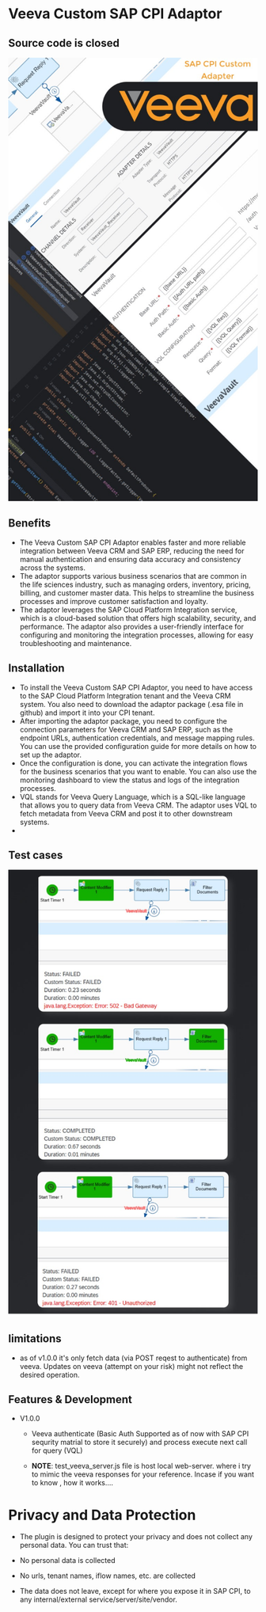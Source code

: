 # Veeva Custom SAP CPI Adaptor

## Source code is closed
![image](/1.jpg)

## Benefits

- The Veeva Custom SAP CPI Adaptor enables faster and more reliable integration between Veeva CRM and SAP ERP, reducing the need for manual authentication and ensuring data accuracy and consistency across the systems.
- The adaptor supports various business scenarios that are common in the life sciences industry, such as managing orders, inventory, pricing, billing, and customer master data. This helps to streamline the business processes and improve customer satisfaction and loyalty.
- The adaptor leverages the SAP Cloud Platform Integration service, which is a cloud-based solution that offers high scalability, security, and performance. The adaptor also provides a user-friendly interface for configuring and monitoring the integration processes, allowing for easy troubleshooting and maintenance.

## Installation

- To install the Veeva Custom SAP CPI Adaptor, you need to have access to the SAP Cloud Platform Integration tenant and the Veeva CRM system. You also need to download the adaptor package (.esa file in github) and import it into your CPI tenant.
- After importing the adaptor package, you need to configure the connection parameters for Veeva CRM and SAP ERP, such as the endpoint URLs, authentication credentials, and message mapping rules. You can use the provided configuration guide for more details on how to set up the adaptor.
- Once the configuration is done, you can activate the integration flows for the business scenarios that you want to enable. You can also use the monitoring dashboard to view the status and logs of the integration processes.
- VQL stands for Veeva Query Language, which is a SQL-like language that allows you to query data from Veeva CRM. The adaptor uses VQL to fetch metadata from Veeva CRM and post it to other downstream systems.
- 
## Test cases
![image](/2.jpg)
## limitations
 - as of v1.0.0 it's only fetch data (via POST reqest to authenticate) from veeva. Updates on veeva (attempt on your risk) might not reflect the desired operation.

## Features & Development 
- V1.0.0
  - Veeva authenticate (Basic Auth Supported as of now with SAP CPI sequrity matrial to store it securely) and process execute next call for query (VQL)
 
  - __**NOTE**__: test_veeva_server.js file is host local web-server. where i try to mimic the veeva responses for your reference. Incase if you want to know , how it works....
    
# Privacy and Data Protection
- The plugin is designed to protect your privacy and does not collect any personal data. You can trust that:

- No personal data is collected
- No urls, tenant names, iflow names, etc. are collected
- The data does not leave, except for where you expose it in SAP CPI, to any internal/external service/server/site/vendor.
